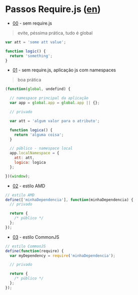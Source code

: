 # Passos Require.js ([en](README.md))

* [00](00) - sem require.js

> evite, péssima prática, tudo é global

```javascript
var att = 'some att value';

function logic() {
  return 'something';
}
```

* [01](01) - sem require.js, aplicação js com namespaces

> boa prática

```javascript
(function(global, undefind) {

  // namespace principal da aplicação
  var app = global.app = global.app || {};

  // privado

  var att = 'algum valor para o atributo';

  function logica() {
    return 'alguma coisa';
  }

  // público - namespace local
  app.localNamespace = {
    att: att,
    logica: logica
  };

})(window);
```

* [02](02) - estilo AMD

```javascript
// estilo AMD
define(['minhaDependencia'], function(minhaDependencia) {  
  // privado

  return {
    /* público */
  };
});
```

* [03](03) - estilo CommonJS

```javascript
// estilo CommonJS
define(function(require) {  
  var myDependency = require('minhaDependencia');

  // privado

  return {
    /* público */
  };
});
```
